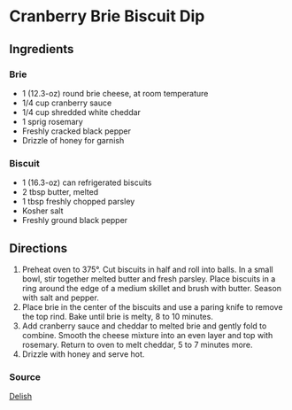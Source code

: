# Cranberry Brie Biscuit Dip

## Ingredients

### Brie

- 1 (12.3-oz) round brie cheese, at room temperature
- 1/4 cup cranberry sauce
- 1/4 cup shredded white cheddar
- 1 sprig rosemary
- Freshly cracked black pepper
- Drizzle of honey for garnish

### Biscuit

- 1 (16.3-oz) can refrigerated biscuits
- 2 tbsp butter, melted
- 1 tbsp freshly chopped parsley
- Kosher salt
- Freshly ground black pepper

## Directions

1. Preheat oven to 375°. Cut biscuits in half and roll into balls.
   In a small bowl, stir together melted butter and fresh parsley.
   Place biscuits in a ring around the edge of a medium skillet
   and brush with butter. Season with salt and pepper.
1. Place brie in the center of the biscuits and use a paring knife
   to remove the top rind. Bake until brie is melty, 8 to 10
   minutes.
1. Add cranberry sauce and cheddar to melted brie and gently fold to combine.
   Smooth the cheese mixture into an even layer and top with rosemary. Return
   to oven to melt cheddar, 5 to 7 minutes more.
1. Drizzle with honey and serve hot.

### Source

[Delish](https://www.delish.com/cooking/recipe-ideas/a24228326/cranberry-brie-biscuit-dip-recipe/)
